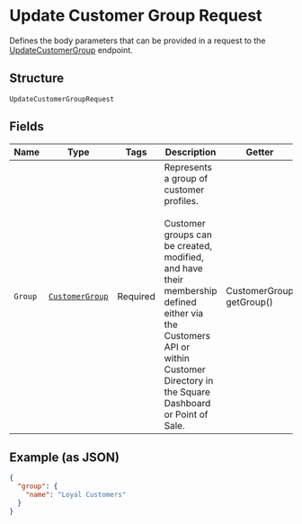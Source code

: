 
# Update Customer Group Request

Defines the body parameters that can be provided in a request to the
[UpdateCustomerGroup](#endpoint-updatecustomergroup) endpoint.

## Structure

`UpdateCustomerGroupRequest`

## Fields

| Name | Type | Tags | Description | Getter |
|  --- | --- | --- | --- | --- |
| `Group` | [`CustomerGroup`](/doc/models/customer-group.md) | Required | Represents a group of customer profiles.<br><br>Customer groups can be created, modified, and have their membership defined either via<br>the Customers API or within Customer Directory in the Square Dashboard or Point of Sale. | CustomerGroup getGroup() |

## Example (as JSON)

```json
{
  "group": {
    "name": "Loyal Customers"
  }
}
```

